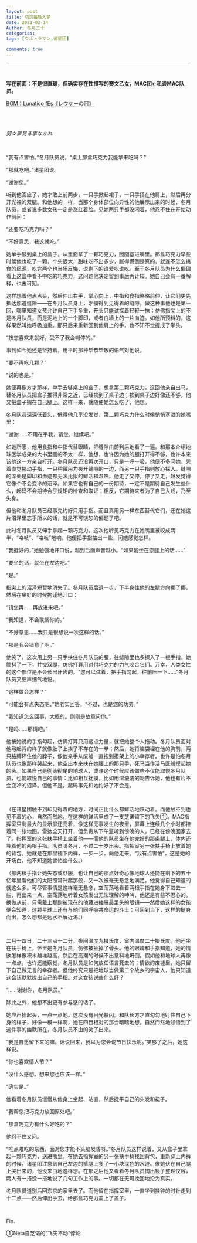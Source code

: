 ```yaml
---
layout: post
title: 切勿每晚入梦
date: 2021-02-14
Author: 冬月二十
categories: 
tags: [ウルトラマン,诸星团]

comments: true
--- 
```


***

<br>

**写在前面：不是很直球，但确实存在性描写的赛文乙女，MAC团←私设MAC队员。**

[BGM：Lunatico fEs《レウケーの冠》](https://music.163.com/#/song?id=775218)

<br>

<br>

*努々夢見る事なかれ.*

<br>

  “我有点害怕。”冬月队员说，“桌上那盒巧克力我能拿来吃吗？”
  
  “那就吃吧。”诸星团说。
  
  “谢谢您。”
  
  听到他答应了，她才敢上前两步，一只手掀起裙子，一只手搭在他肩上，然后再分开光裸的双腿。和他想的一样，当那个身体部位向异性的他展示出来的时候，冬月队员，或者说多数女孩一定是涨红着脸。见她两只手都没闲着，他忍不住在开始动作前问：
  
  “还要吃巧克力吗？”
  
  “不好意思，我这就吃。”
  
  她单手够到桌上的盒子，从里面拿了一颗巧克力，囫囵塞进嘴里。那盒巧克力早些时候他也吃了一颗，个头很大，甜味吃不出多少，腻得慌倒是真的，就连不怎么挑食的凤源，吃完两个也当场反悔，说剩下的谁爱吃谁吃。至于冬月队员为什么偏偏看上这盒中看不中吃的巧克力，这问题他决定留到事后再计较。她自己会有一番解释，也未可知。
  
  这样想着他点点头，然后伸出右手，掌心向上，中指和食指略略前伸，让它们更先抵达那道缝隙——在冬月队员身上，才摸得到见得着的缝隙。做这种事他也是第一回，哪里知道女孩允许自己下手多重，开头只能试探着轻轻一抹；仿佛指尖上的不是冬月队员，而是泥地上的一个脚印，或者白墙上的一片血迹。如他所预料的，这样果然叫她呼吸加重。那只后来重新回到他肩上的手，也不知不觉握成了拳头。
  
  “按您喜欢来就好。受不了我会喊停的。”
  
  事到如今她还是坚持着，用平时那种毕恭毕敬的语气对他说。
  
  “要不再吃几颗？”
  
  “说的也是。”
  
  她便再像方才那样，单手去够桌上的盒子，想拿第二颗巧克力。这回他亲自出马，替冬月队员把盒子推得非常之近，已经挨到了桌子边；挨到桌子边好像还不够，他又把盒子搁在自己腿上。这样一来，就随便她怎么吃了，他想。
  
  冬月队员深深低着头，低得他几乎没发觉，第二颗巧克力什么时候悄悄塞进的她嘴里：
  
  “谢谢……不用在乎我，请您，继续吧。”
  
  如她所愿，他用食指和中指代替眼睛，把缝隙由前到后地看了一遍。和那本介绍地球医学成果的大书里画的不太一样，他想，也许因为她的腿打开得不够，也许本来该他这一方亲自打开。冬月队员还没再次开口，只是一呼一吸，他便不多问她，凭着直觉挪动手指，一只稍微用力拨开缝隙的一边，而另一只手指则放心探入。缝隙的深处是脚印和血迹都无法比拟的鲜活和湿热。他走了又停，停了又走，越发觉得它像个不会变冷的沼泽。如果它也有自己的一份期待，一定不是期待自己发生些什么，起码不会期待合乎规矩的检查和取证；相反，它期待来者为了自己入戏，乃至失身。
  
  但他和冬月队员已经事先约好只用手指。而且真用另一样东西替代它们，还在她这片沼泽里忘乎所以的话，就是不可饶恕的偏题了吧。
  
  此时冬月队员又伸手拿起一颗巧克力。这次他听见巧克力在她嘴里被咬成两半，“咯吱”、“咯吱”地响。他便把手指抽出一些，问她感觉怎样。
  
  “我挺好的，”她勉强地开口说，越到后面声音越小。“如果能坐在您腿上的话……”
  
  “要坐的话，就坐在左边吧。”
  
  “是。”
  
  指尖上的沼泽短暂地消失了。冬月队员后退一步，下半身往他的左腿方向挪了挪，然后在坐好的时候拘谨地开口：
  
  “请您再……再放进来吧。”
  
  “我知道，不会耽搁你的。”
  
  “不好意思……我只是很想说一次这样的话。”
  
  “那是我会错意了啊。”
  
  他笑了，这次用上另一只手扶住冬月队员的腰，往缝隙里也多探入了一根手指。她颤抖了一下，并拢双腿，仿佛打算用对付巧克力的力气咬合它们。万幸，人类女性的这个部位是不会长出牙齿的。“您可以试着，把手指勾起，往前压一下……”冬月队员又细声细气地说。
  
  “这样做会怎样？”
  
  “可能会有点失态吧，”她老实回答，“不过，也是您的功劳。”
  
  “我知道怎么回事，大概的。刚刚是故意问你。”
  
  “是吗……那请吧。”
  
  他按她说的手指勾起，仿佛打算只用这点力量，就把她整个人拖动。冬月队员面对他弓起背的样子就像肚子上挨了不存在的一拳；然后，她将脑袋埋在他的胸前，两只胳膊环住他的脖子，像他亲手从废墟一直抱到担架上的小幸存者。也许是怕冬月队员也像那样哭起来，他空出本来扶在她腰上的那只手，死马当作活马医般摸起她的头。如果自己是彻头彻尾的地球人，或许这个时候应该做些不仅能取悦冬月队员，也能取悦自己的事情：比如相互抚摸，比如用湿漉漉的吻告诉她，他也有片不会变冷的沼泽。但他不是。起码事先和她约好了不会是。

<br>

  （在诸星团触不到却见得着的地方，时间正比什么都鲜活地跃动着。而他触不到也见不着的心，自然而然地，在这样的鲜活里成了一支芝诺留下的飞矢①。MAC指挥室只剩最大的显示屏还亮着，像这样无事发生的夜里，屏幕上连续几个小时都挂着同一张地图。雷达全天打开，但负责从下午监听到傍晚的人，已经在傍晚回家去了。指挥室的这张扶手椅上坐着他——而他的队员坐在他完好的那条腿上，体内还埋着他的两根手指。队员叫冬月，不过二十岁出头。指挥室另一张扶手椅上放着她的背包。她就是在那里褪下内裤，一步一步，向他走来。“我有点害怕”，这是她的开场白。他不知道她害怕些什么。）

（那两根手指让她失态或舒服，也让自己的那点好奇心像地球人还能在剩下的五十亿年里看他们的太阳照常升起那般，又一次被毫无悬念地满足。他觉得自己知道的就这么多。可尽管事情是这样毫无悬念，空荡荡地看着两根手指在她身下进去一些，再出来一点，空荡荡地听着女孩发出无法理解的呻吟，他还是有些不忍心的。换做从前，只需戴上那副被现在的他藏进抽屉最里头的眼镜——然后她这样的女孩便会知道，这颗星球上还有与他们同呼吸共命运的斗士；可回到当下，这样的挺身而出，怎么想都是远水不解近渴。）

<br>

  二月十四日，二十三点十二分。夜间温度九摄氏度，室内温度二十摄氏度。他还坐在扶手椅上，怀里是冬月队员，仿佛被抽掉了骨头。他的眼睛和手指知道，她的情欲怎样像积木越堆越高，然后在高潮的时候不出意料地坍倒。假如他和地球人再像一点点，也许还能察觉，冬月队员是如何放任语言死去的；情欲的废墟里，她只留下自己做无言的幸存者。但他终究只是把地球当做第二个故乡的宇宙人，他只知道这会该默默拔出自己的手指。对这女孩说些什么好？
  
  “……谢谢你，冬月队员。”
  
  除此之外，他想不出更有参与感的话了。
  
  她应声抬起头，一点一点地。这次没有目光躲闪。和队长方才直勾勾地盯住自己下身的样子，好像一模一样啊，她在四目相对的那会暗暗地想。自然而然地领悟到了这件事的幽默所在，冬月队员不由的笑了出来。
  
  “我是自愿留下来的嘛。话说回来，我以为您会说节日快乐呢。”笑够了之后，她这样说。
  
  “你也喜欢情人节？”
  
  “没什么感想。想来您也应该一样。”
  
  “确实是。”
  
  他看着冬月队员慢慢从他身上坐起、站直，然后抚平自己的头发和裙子。
  
  “我帮您把巧克力放回原处吧。”
  
  “那盒巧克力有什么好吃的？”
  
  他忍不住又问。
  
  “吃点难吃的东西，面对您才能不头脑发昏呀。”冬月队员这样说着，又从盒子里拿起一颗巧克力，送进嘴里。在她去指挥室的另一张扶手椅找回背包，重新穿上内裤的时候，诸星团注意到自己左边的裤腿上多了一小块深色的水迹。像她伏在自己腿上哭出来的，他没来由地这样想。在那之后他又看着冬月队员掏出镜子整理仪容，两人有一搭没一搭地说了几句工作上的事。一切都在无可挽回地沦为真实。
  
  冬月队员道别后回东京的家里去了。而他留在指挥室里，一直坐到挂钟的时针走到十二点——然后伸出手去，给那盒巧克力盖上了盖子。

<br>

Fin.

①Neta自芝诺的“飞矢不动”悖论

